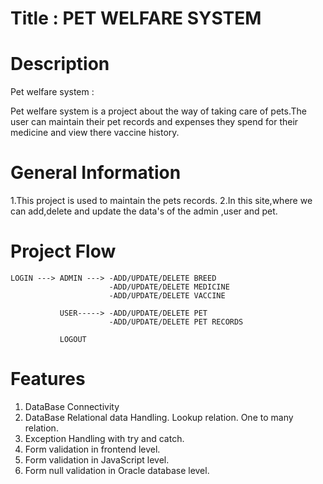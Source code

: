 # Title : PET WELFARE SYSTEM


# Description

Pet welfare system :

Pet welfare system is a project about the way of taking care of pets.The user can maintain their pet records and expenses they spend for their medicine and view there vaccine history.

# General Information

1.This project is used to maintain the pets records.
2.In this site,where we can add,delete and update the data's of the admin ,user and pet.

# Project Flow

	LOGIN ---> ADMIN ---> -ADD/UPDATE/DELETE BREED
						  -ADD/UPDATE/DELETE MEDICINE
						  -ADD/UPDATE/DELETE VACCINE
						  
			   USER-----> -ADD/UPDATE/DELETE PET
						  -ADD/UPDATE/DELETE PET RECORDS
						  
			   LOGOUT
			   
# Features

1. DataBase Connectivity
2. DataBase Relational data Handling.
    Lookup relation.
    One to many relation.
3. Exception Handling with try and catch.
4. Form validation in frontend level.
5. Form validation in JavaScript level.
6. Form null validation in Oracle database level.

